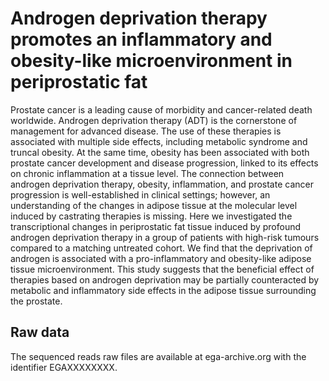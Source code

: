 # Androgen deprivation therapy promotes an inflammatory and obesity-like microenvironment in periprostatic fat

Prostate cancer is a leading cause of morbidity and cancer-related death worldwide. Androgen deprivation therapy (ADT) is the cornerstone of management for advanced disease. The use of these therapies is associated with multiple side effects, including metabolic syndrome and truncal obesity. At the same time, obesity has been associated with both prostate cancer development and disease progression, linked to its effects on chronic inflammation at a tissue level. The connection between androgen deprivation therapy, obesity, inflammation, and prostate cancer progression is well-established in clinical settings; however, an understanding of the changes in adipose tissue at the molecular level induced by castrating therapies is missing. Here we investigated the transcriptional changes in periprostatic fat tissue induced by profound androgen deprivation therapy in a group of patients with high-risk tumours compared to a matching untreated cohort. We find that the deprivation of androgen is associated with a pro-inflammatory and obesity-like adipose tissue microenvironment. This study suggests that the beneficial effect of therapies based on androgen deprivation may be partially counteracted by metabolic and inflammatory side effects in the adipose tissue surrounding the prostate.

## Raw data

The sequenced reads raw files are available at ega-archive.org with the identifier EGAXXXXXXXX.
